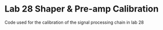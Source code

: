 # Lab 28 Shaper & Pre-amp Calibration

Code used for the calibration of the signal processing chain in lab 28 
